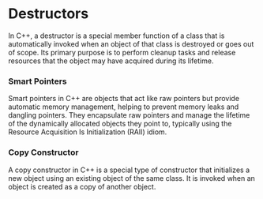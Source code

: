 # Destructors

In C++, a destructor is a special member function of a class that is
automatically invoked when an object of that class is destroyed or goes out of
scope. Its primary purpose is to perform cleanup tasks and release resources
that the object may have acquired during its lifetime. 

### Smart Pointers

Smart pointers in C++ are objects that act like raw pointers but provide
automatic memory management, helping to prevent memory leaks and dangling
pointers. They encapsulate raw pointers and manage the lifetime of the
dynamically allocated objects they point to, typically using the Resource
Acquisition Is Initialization (RAII) idiom.

### Copy Constructor

A copy constructor in C++ is a special type of constructor that initializes a
new object using an existing object of the same class. It is invoked when an
object is created as a copy of another object. 